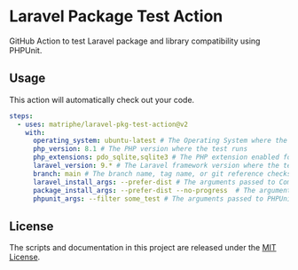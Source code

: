 # Laravel Package Test Action

GitHub Action to test Laravel package and library compatibility using PHPUnit.

## Usage

This action will automatically check out your code.

```yaml
steps:
  - uses: matriphe/laravel-pkg-test-action@v2
    with:
      operating_system: ubuntu-latest # The Operating System where the test runs
      php_version: 8.1 # The PHP version where the test runs
      php_extensions: pdo_sqlite,sqlite3 # The PHP extension enabled for the test, separated by comma
      laravel_version: 9.* # The Laravel framework version where the test runs
      branch: main # The branch name, tag name, or git reference checksum to check out
      laravel_install_args: --prefer-dist # The arguments passed to Composer when installing Laravel framework
      package_install_args: --prefer-dist --no-progress  # The arguments passed to Composer when installing the package
      phpunit_args: --filter some_test # The arguments passed to PHPUnit when running the test
```

## License

The scripts and documentation in this project are released under the [MIT License](LICENSE).
